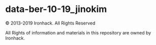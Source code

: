 # data-ber-10-19_jinokim

© 2013-2019 Ironhack. All Rights Reserved

All Rights of information and materials in this repository are owned by Ironhack.
